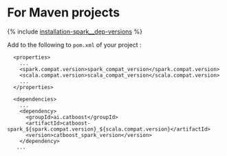 # For Maven projects

{% include [installation-spark__dep-versions](../_includes/work_src/reusage-installation/spark__dep-versions.md) %}

Add to the following to `pom.xml` of your project :

```
  <properties>
    ...
    <spark.compat.version>spark_compat_version</spark.compat.version>
    <scala.compat.version>scala_compat_version</scala.compat.version>
    ...
  </properties>

  <dependencies>
    ...
    <dependency>
      <groupId>ai.catboost</groupId>
      <artifactId>catboost-spark_${spark.compat.version}_${scala.compat.version}</artifactId>
      <version>catboost_spark_version</version>
    </dependency>
   ...
```
